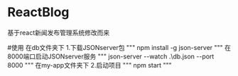 # ReactBlog
基于react新闻发布管理系统修改而来

#使用
在db文件夹下
1.下载JSONserver包
"""
npm install -g json-server
"""
在8000端口启动JSONserver服务
"""
json-server --watch .\db.json --port 8000
"""
在my-app文件夹下
2.启动项目
"""
npm start
"""
